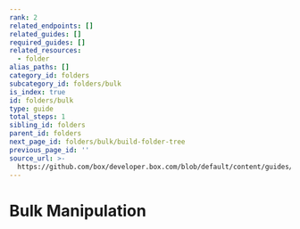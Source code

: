 ```yaml
---
rank: 2
related_endpoints: []
related_guides: []
required_guides: []
related_resources:
  - folder
alias_paths: []
category_id: folders
subcategory_id: folders/bulk
is_index: true
id: folders/bulk
type: guide
total_steps: 1
sibling_id: folders
parent_id: folders
next_page_id: folders/bulk/build-folder-tree
previous_page_id: ''
source_url: >-
  https://github.com/box/developer.box.com/blob/default/content/guides/folders/bulk/index.md
---
```


# Bulk Manipulation
